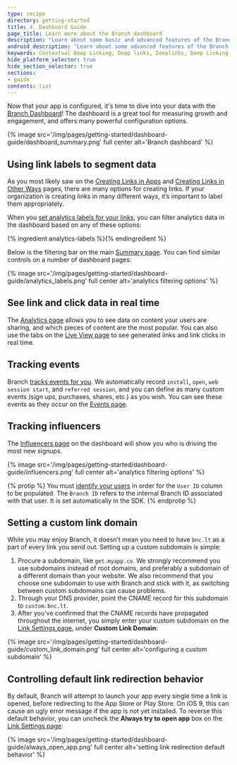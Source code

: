```yaml
---
type: recipe
directory: getting-started
title: 4. Dashboard Guide
page_title: Learn more about the Branch dashboard
description: "Learn about some basic and advanced features of the Branch dashboard"
android_description: "Learn about some advanced features of the Branch dashboard: How to set up a custom link domain and identify your best users."
keywords: Contextual Deep Linking, Deep links, Deeplinks, Deep Linking, Deeplinking, Deferred Deep Linking, Deferred Deeplinking, Google App Indexing, Google App Invites, Apple Universal Links, Apple Spotlight Search, Facebook App Links, AppLinks, Deepviews, Deep views, Dashboard, custom link domain, conversion funnel, funnels, influencers
hide_platform_selector: true
hide_section_selector: true
sections:
- guide
contents: list
---
```


Now that your app is configured, it's time to dive into your data with the [Branch Dashboard](https://dashboard.branch.io)! The dashboard is a great tool for measuring growth and engagement, and offers many powerful configuration options.

{% image src='/img/pages/getting-started/dashboard-guide/dashboard_summary.png' full center alt='Branch dashboard' %}

## Using link labels to segment data

As you most likely saw on the [Creating Links in Apps]({{base.url}}/getting-started/creating-links-in-apps) and [Creating Links in Other Ways]({{base.url}}/getting-started/creating-links-other-ways) pages, there are many options for creating links. If your organization is creating links in many different ways, it’s important to label them appropriately.

When you [set analytics labels for your links]({{base.url}}/getting-started/configuring-links/#analytics-labels), you can filter analytics data in the dashboard based on any of these options:

{% ingredient analytics-labels %}{% endingredient %}

Below is the filtering bar on the main [Summary page](https://dashboard.branch.io/#). You can find similar controls on a number of dashboard pages:

{% image src='/img/pages/getting-started/dashboard-guide/analytics_labels.png' full center alt='analytics filtering options' %}

## See link and click data in real time

The [Analytics page](https://dashboard.branch.io/#/analytics/content) allows you to see data on content your users are sharing, and which pieces of content are the most popular. You can also use the tabs on the [Live View page](https://dashboard.branch.io/#/liveview) to see generated links and link clicks in real time.

## Tracking events

Branch [tracks events for you]({{base.url}}/getting-started/tracking-events). We automatically record `install`, `open`, `web session start`, and `referred session`, and you can define as many custom events (sign ups, purchases, shares, etc.) as you wish. You can see these events as they occur on the [Events page](https://dashboard.branch.io/#/liveview/events/view).

## Tracking influencers

The [Influencers page](https://dashboard.branch.io/#/referrals/influencers) on the dashboard will show you who is driving the most new signups.

{% image src='/img/pages/getting-started/dashboard-guide/influencers.png' full center alt='analytics filtering options' %}

{% protip %}
You must [identify your users]({{base.url}}/getting-started/setting-identities) in order for the `User ID` column to be populated. The `Branch ID` refers to the internal Branch ID associated with that user. It is set automatically in the SDK.
{% endprotip %}

## Setting a custom link domain

While you may enjoy Branch, it doesn’t mean you need to have `bnc.lt` as a part of every link you send out. Setting up a custom subdomain is simple:

1. Procure a subdomain, like `get.myapp.co`. We strongly recommend you use subdomains instead of root domains, and preferably a subdomain of a different domain than your website. We also recommend that you choose one subdomain to use with Branch and stick with it, as switching between custom subdomains can cause problems.
1. Through your DNS provider, point the CNAME record for this subdomain to `custom.bnc.lt`.
1. After you’ve confirmed that the CNAME records have propagated throughout the internet, you simply enter your custom subdomain on the [Link Settings page](https://dashboard.branch.io/#/settings/link), under **Custom Link Domain**:

{% image src='/img/pages/getting-started/dashboard-guide/custom_link_domain.png' full center alt='configuring a custom subdomain' %}

## Controlling default link redirection behavior

By default, Branch will attempt to launch your app every single time a link is opened, before redirecting to the App Store or Play Store. On iOS 9, this can cause an ugly error message if the app is not yet installed. To reverse this default behavior, you can uncheck the **Always try to open app** box on the [Link Settings page](https://dashboard.branch.io/#/settings/link):

{% image src='/img/pages/getting-started/dashboard-guide/always_open_app.png' full center alt='setting link redirection default behavior' %}